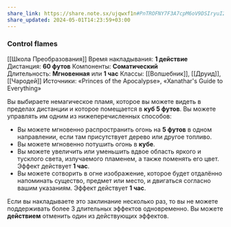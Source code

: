 ```yaml
---
share_link: https://share.note.sx/ujqwxf1n#PnTROFNY7F3A7cpM6oV9DSIryuI2djzjMf/usanh6+w
share_updated: 2024-05-01T14:23:59+03:00
---
```

### Control flames
[[Школа Преобразования]]
Время накладывания: **1 действие**
Дистанция: **60 футов**
Компоненты: **Соматический**
Длительность: **Мгновенная** или **1 час**
Классы: [[Волшебник]], [[Друид]], [[Чародей]]
Источники: «Princes of the Apocalypse», «Xanathar's Guide to Everything»

Вы выбираете немагическое пламя, которое вы можете видеть в пределах дистанции и которое помещается в **куб 5 футов**. Вы можете управлять им одним из нижеперечисленных способов:

- Вы можете мгновенно распространить огонь на **5 футов** в одном направлении, если там присутствует дерево или другое топливо.
- Вы можете мгновенно потушить огонь в **кубе**.
- Вы можете увеличить или уменьшить вдвое область яркого и тусклого света, излучаемого пламенем, а также поменять его цвет. Эффект действует **1 час**.
- Вы можете сотворить в огне изображение, которое будет отдалённо напоминать существо, предмет или место, и двигаться согласно вашим указаниям. Эффект действует **1 час**.

Если вы накладываете это заклинание несколько раз, то вы не можете поддерживать более 3 длительных эффектов одновременно. Вы можете **действием** отменить один из действующих эффектов.